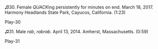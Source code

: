 ♫30. Female *QUACK*ing persistently for minutes on end. March 18, 2017.
Harmony Headlands State Park, Cayucos, California. (1:23)

Play-30

♫31. Male *rab*, *rabrab*. April 13, 2014. Amherst, Massachusetts.
(0:59)

Play-31


